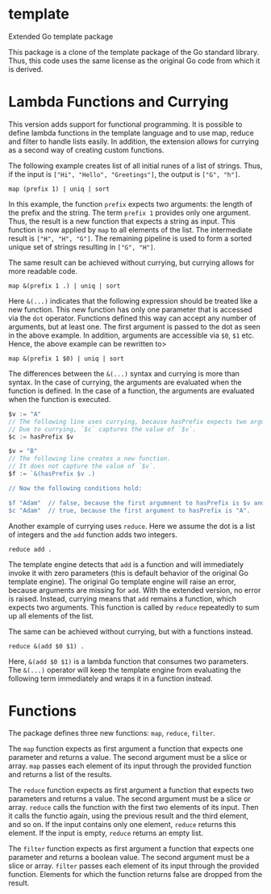 # template
Extended Go template package

This package is a clone of the template package of the Go standard library. 
Thus, this code uses the same license as the original Go code from which it is derived.

# Lambda Functions and Currying

This version adds support for functional programming.
It is possible to define lambda functions in the template language and to use map, reduce and filter to handle lists easily.
In addition, the extension allows for currying as a second way of creating custom functions.

The following example creates list of all initial runes of a list of strings.
Thus, if the input is `["Hi", "Hello", "Greetings"]`, the output is `["G", "h"]`.

```
map (prefix 1) | uniq | sort
```

In this example, the function `prefix` expects two arguments: the length of the prefix and the string.
The term `prefix 1` provides only one argument. Thus, the result is a new function that expects a string as input.
This function is now applied by `map` to all elements of the list. The intermediate result is `["H", "H", "G"]`.
The remaining pipeline is used to form a sorted unique set of strings resulting in `["G", "H"]`.

The same result can be achieved without currying, but currying allows for more readable code.

```
map &(prefix 1 .) | uniq | sort
```

Here `&(...)` indicates that the following expression should be treated like a new function.
This new function has only one parameter that is accessed via the `dot` operator.
Functions defined this way can accept any number of arguments, but at least one.
The first argument is passed to the dot as seen in the above example.
In addition, arguments are accessible via `$0`, `$1` etc.
Hence, the above example can be rewritten to>

```
map &(prefix 1 $0) | uniq | sort
```

The differences between the `&(...)` syntax and currying is more than syntax.
In the case of currying, the arguments are evaluated when the function is defined.
In the case of a function, the arguments are evaluated when the function is executed.

```Go
$v := "A"
// The following line uses currying, because hasPrefix expects two arguments.
// Due to currying, `$c` captures the value of `$v`.
$c := hasPrefix $v

$v = "B"
// The following line creates a new function.
// It does not capture the value of `$v`.
$f := `&(hasPrefix $v .)

// Now the following conditions hold:

$f "Adam"  // false, because the first argumnent to hasPrefix is $v and that is "B" currently.
$c "Adam"  // true, because the first argument to hasPrefix is "A".
```

Another example of currying uses `reduce`.
Here we assume the dot is a list of integers and the `add` function adds two integers.

```
reduce add .
```

The template engine detects that `add` is a function and will immediately invoke it with zero parameters
(this is default behavior of the original Go template engine).
The original Go template engine will raise an error, because arguments are missing for `add`.
With the extended version, no error is raised.
Instead, currying means that `add` remains a function, which expects two arguments.
This function is called by `reduce` repeatedly to sum up all elements of the list.

The same can be achieved without currying, but with a functions instead.

```
reduce &(add $0 $1) .
```

Here, `&(add $0 $1)` is a lambda function that consumes two parameters.
The `&(...)` operator will keep the template engine from evaluating the following term immediately and
wraps it in a function instead.

# Functions

The package defines three new functions: `map`, `reduce`, `filter`.

The `map` function expects as first argument a function that expects one parameter and returns a value.
The second argument must be a slice or array.
`map` passes each element of its input through the provided function and returns a list of the results.

The `reduce` function expects as first argument a function that expects two parameters and returns a value.
The second argument must be a slice or array.
`reduce` calls the function with the first two elements of its input.
Then it calls the functio again, using the previous result and the third element, and so on.
If the input contains only one element, `reduce` returns this element.
If the input is empty, `reduce` returns an empty list.

The `filter` function expects as first argument a function that expects one parameter and returns a boolean value.
The second argument must be a slice or array.
`filter` passes each element of its input through the provided function.
Elements for which the function returns false are dropped from the result.